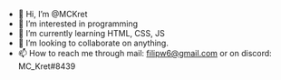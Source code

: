 - 👋 Hi, I’m @MCKret
- 👀 I’m interested in programming
- 🌱 I’m currently learning HTML, CSS, JS
- 💞️ I’m looking to collaborate on anything.
- 📫 How to reach me through mail: filipw6@gmail.com or on discord: MC_Kret#8439

<!---
MCKret/MCKret is a ✨ special ✨ repository because its `README.md` (this file) appears on your GitHub profile.
You can click the Preview link to take a look at your changes.
--->
